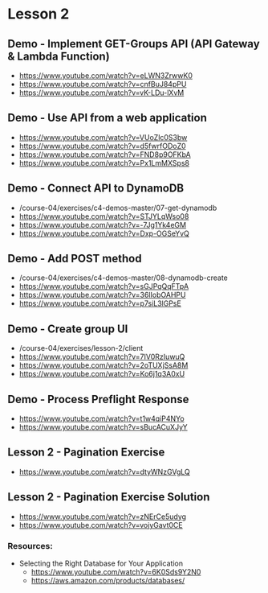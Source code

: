 # Lesson 2

## Demo - Implement GET-Groups API (API Gateway & Lambda Function)
- https://www.youtube.com/watch?v=eLWN3ZrwwK0
- https://www.youtube.com/watch?v=cnfBuJ84pPU
- https://www.youtube.com/watch?v=vK-LDu-lXvM

## Demo - Use API from a web application
- https://www.youtube.com/watch?v=VUoZlc0S3bw
- https://www.youtube.com/watch?v=d5fwrfODoZ0
- https://www.youtube.com/watch?v=FND8p9OFKbA
- https://www.youtube.com/watch?v=Px1LmMXSps8

## Demo - Connect API to DynamoDB
- /course-04/exercises/c4-demos-master/07-get-dynamodb
- https://www.youtube.com/watch?v=STJYLqWso08
- https://www.youtube.com/watch?v=-7Jg1Yk4eGM
- https://www.youtube.com/watch?v=Dxp-OGSeYvQ

## Demo - Add POST method
- /course-04/exercises/c4-demos-master/08-dynamodb-create
- https://www.youtube.com/watch?v=sGJPqQqFTpA
- https://www.youtube.com/watch?v=36lIobOAHPU
- https://www.youtube.com/watch?v=p7siL3lGPsE

## Demo - Create group UI
- /course-04/exercises/lesson-2/client
- https://www.youtube.com/watch?v=7IV0RzIuwuQ
- https://www.youtube.com/watch?v=2oTUXjSsA8M
- https://www.youtube.com/watch?v=Ko6j1q3A0xU

## Demo - Process Preflight Response
- https://www.youtube.com/watch?v=t1w4qiP4NYo
- https://www.youtube.com/watch?v=sBucACuXJyY

## Lesson 2 - Pagination Exercise
- https://www.youtube.com/watch?v=dtyWNzGVgLQ

## Lesson 2 - Pagination Exercise Solution
- https://www.youtube.com/watch?v=zNErCe5udyg
- https://www.youtube.com/watch?v=vojyGavt0CE

### Resources:
- Selecting the Right Database for Your Application
    - https://www.youtube.com/watch?v=6K0Sds9Y2N0
    - https://aws.amazon.com/products/databases/

